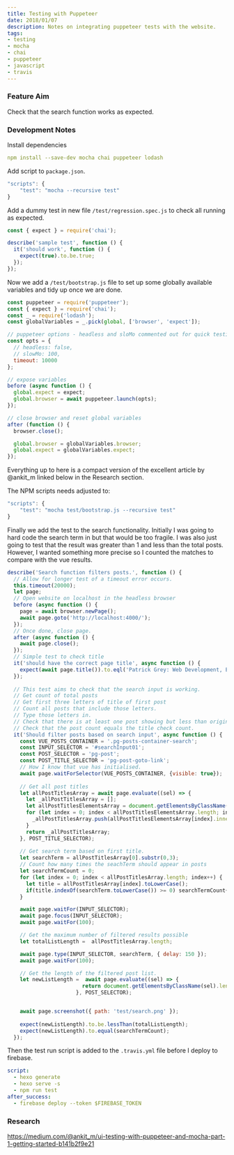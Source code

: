 ```yaml
---
title: Testing with Puppeteer
date: 2018/01/07
description: Notes on integrating puppeteer tests with the website.
tags:
- testing
- mocha
- chai
- puppeteer
- javascript
- travis
---
```

### Feature Aim
Check that the search function works as expected.

### Development Notes
Install dependencies
```yaml
npm install --save-dev mocha chai puppeteer lodash
```

Add script to `package.json`.
```javascript
"scripts": {
    "test": "mocha --recursive test"
}
```

Add a dummy test in new file `/test/regression.spec.js` to check all running as expected.
```javascript
const { expect } = require('chai');

describe('sample test', function () {
  it('should work', function () {
    expect(true).to.be.true;
  });
});
```
Now we add a `/test/bootstrap.js` file to set up some globally available variables and tidy up once we are done.

```javascript
const puppeteer = require('puppeteer');
const { expect } = require('chai');
const _ = require('lodash');
const globalVariables = _.pick(global, ['browser', 'expect']);

// puppeteer options - headless and sloMo commented out for quick testing.
const opts = {
  // headless: false,
  // slowMo: 100,
  timeout: 10000
};

// expose variables
before (async function () {
  global.expect = expect;
  global.browser = await puppeteer.launch(opts);
});

// close browser and reset global variables
after (function () {
  browser.close();

  global.browser = globalVariables.browser;
  global.expect = globalVariables.expect;
});
```

Everything up to here is a compact version of the excellent article by @ankit_m linked below in the Research section.

The NPM scripts needs adjusted to:
```javascript
"scripts": {
    "test": "mocha test/bootstrap.js --recursive test"
}
```

Finally we add the test to the search functionality. Initially I was going to hard code the search term in but that would be too fragile. I was also just going to test that the result was greater than 1 and less than the total posts. However, I wanted something more precise so I counted the matches to compare with the vue results.
```javascript
describe('Search function filters posts.', function () {
  // Allow for longer test of a timeout error occurs.
  this.timeout(20000);
  let page;
  // Open website on localhost in the headless browser
  before (async function () {
    page = await browser.newPage();
    await page.goto('http://localhost:4000/');
  });
  // Once done, close page.
  after (async function () {
    await page.close();
  });
  // Simple test to check title
  it('should have the correct page title', async function () {
    expect(await page.title()).to.eql('Patrick Grey: Web Development, E-learning & Motion Graphics');
  });
 
  // This test aims to check that the search input is working.
  // Get count of total posts
  // Get first three letters of title of first post
  // Count all posts that include those letters.
  // Type those letters in.
  // Check that there is at least one post showing but less than original total.
  // Check that the post count equals the title check count.
  it('Should filter posts based on search input', async function () {
    const VUE_POSTS_CONTAINER = '.pg-posts-container-search';
    const INPUT_SELECTOR = '#searchInput01';
    const POST_SELECTOR = 'pg-post';
    const POST_TITLE_SELECTOR = 'pg-post-goto-link';
    // How I know that vue has initialised.
    await page.waitForSelector(VUE_POSTS_CONTAINER, {visible: true});
    
    // Get all post titles
    let allPostTitlesArray = await page.evaluate((sel) => {
      let _allPostTitlesArray = [];
      let allPostTitlesElementsArray = document.getElementsByClassName(sel);
      for (let index = 0; index < allPostTitlesElementsArray.length; index++) {
        _allPostTitlesArray.push(allPostTitlesElementsArray[index].innerHTML);
      }
      return _allPostTitlesArray;
    }, POST_TITLE_SELECTOR); 
    
    // Get search term based on first title.
    let searchTerm = allPostTitlesArray[0].substr(0,3);
    // Count how many times the seachTerm should appear in posts
    let searchTermCount = 0;
    for (let index = 0; index < allPostTitlesArray.length; index++) {
      let title = allPostTitlesArray[index].toLowerCase();
      if(title.indexOf(searchTerm.toLowerCase()) >= 0) searchTermCount++;
    }

    await page.waitFor(INPUT_SELECTOR);
    await page.focus(INPUT_SELECTOR);
    await page.waitFor(100);

    // Get the maximum number of filtered results possible
    let totalListLength =  allPostTitlesArray.length;

    await page.type(INPUT_SELECTOR, searchTerm, { delay: 150 });
    await page.waitFor(100);

    // Get the length of the filtered post list.
    let newListLength =  await page.evaluate((sel) => {
                        return document.getElementsByClassName(sel).length;
                      }, POST_SELECTOR);


    await page.screenshot({ path: 'test/search.png' });
    
    expect(newListLength).to.be.lessThan(totalListLength);
    expect(newListLength).to.equal(searchTermCount);
  });
```

Then the test run script is added to the `.travis.yml` file before I deploy to firebase.
```yaml
script:
  - hexo generate
  - hexo serve -s
  - npm run test
after_success:
  - firebase deploy --token $FIREBASE_TOKEN
```

### Research
https://medium.com/@ankit_m/ui-testing-with-puppeteer-and-mocha-part-1-getting-started-b141b2f9e21